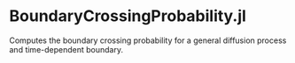 # BoundaryCrossingProbability.jl
Computes the boundary crossing probability for a general diffusion process and time-dependent boundary.
